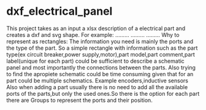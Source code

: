# dxf_electrical_panel

This project takes as an input a xlsx description of a electrical part and creates a dxf and svg shape.
For example:
………
………
………
Why to represent as rectangles:
The information you need is mainly the ports and the type of the part. So a simple rectangle with information such as the part type(ex circuit breaker,power supply,motor),part model,part comment,part label(unique for each part) could be sufficient to describe a schematic panel and most importantly the connections between the parts. Also trying to find the apropiete schematic could be time consuming given that for an part could be multiple schematics. Example encoders,inductive sensors 
Also when adding a part usually there is no need to add all the available ports of the parts,but only the used ones.So there is the option for each part there are Groups to represent the ports and their position. 
